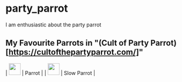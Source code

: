 # party_parrot
I am enthusiastic about the party parrot


## My Favourite Parrots in "(Cult of Party Parrot)[https://cultofthepartyparrot.com/]"

| <img src="attach:cult_of_party_parrot/parrot.gif" width="32" height="32"> | Parrot |
| <img src="attach:cult_of_party_parrot/slowparrot.gif" width="32" height="32"> | Slow Parrot |
